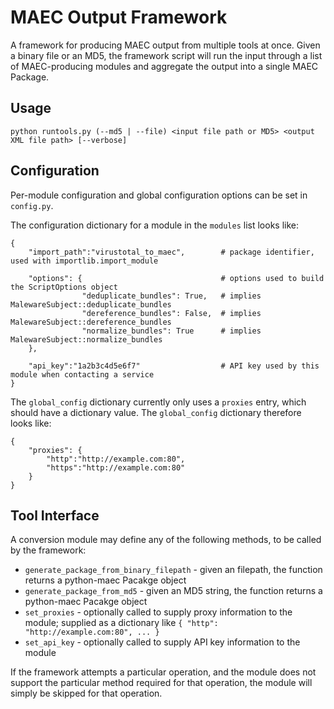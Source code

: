 # MAEC Output Framework

A framework for producing MAEC output from multiple tools at once. Given a binary file or an MD5, the framework script will run the input through a list of MAEC-producing modules and aggregate the output into a single MAEC Package.

## Usage

    python runtools.py (--md5 | --file) <input file path or MD5> <output XML file path> [--verbose]
    
## Configuration

Per-module configuration and global configuration options can be set in `config.py`.

The configuration dictionary for a module in the `modules` list looks like:

    {
        "import_path":"virustotal_to_maec",        # package identifier, used with importlib.import_module
        
        "options": {                               # options used to build the ScriptOptions object
                    "deduplicate_bundles": True,   # implies MalewareSubject::deduplicate_bundles
                    "dereference_bundles": False,  # implies MalewareSubject::dereference_bundles
                    "normalize_bundles": True      # implies MalewareSubject::normalize_bundles
        },
        
        "api_key":"1a2b3c4d5e6f7"                  # API key used by this module when contacting a service
    }
    
The `global_config` dictionary currently only uses a `proxies` entry, which should have a dictionary value. The `global_config` dictionary therefore looks like:

    {
        "proxies": {
            "http":"http://example.com:80",
            "https":"http://example.com:80"
        }
    }

## Tool Interface

A conversion module may define any of the following methods, to be called by the framework:

  * `generate_package_from_binary_filepath` - given an filepath, the function returns a python-maec Pacakge object
  * `generate_package_from_md5` - given an MD5 string, the function returns a python-maec Pacakge object
  * `set_proxies` - optionally called to supply proxy information to the module; supplied as a dictionary like `{ "http": "http://example.com:80", ... }`
  * `set_api_key` - optionally called to supply API key information to the module
  
If the framework attempts a particular operation, and the module does not support the particular method required for that operation, the module will simply be skipped for that operation.

